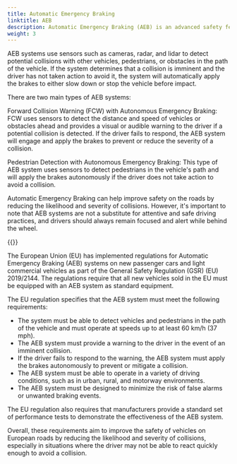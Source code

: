 ```yaml
---
title: Automatic Emergency Braking
linktitle: AEB
description: Automatic Emergency Braking (AEB) is an advanced safety feature found in many modern vehicles that can help prevent or mitigate collisions by applying the brakes autonomously if the driver fails to react to an impending collision.
weight: 3
---
```

<!-- markdownlint-disable MD033 -->

AEB systems use sensors such as cameras, radar, and lidar to detect potential collisions with other vehicles, pedestrians, or obstacles in the path of the vehicle. If the system determines that a collision is imminent and the driver has not taken action to avoid it, the system will automatically apply the brakes to either slow down or stop the vehicle before impact.

There are two main types of AEB systems:

Forward Collision Warning (FCW) with Autonomous Emergency Braking: FCW uses sensors to detect the distance and speed of vehicles or obstacles ahead and provides a visual or audible warning to the driver if a potential collision is detected. If the driver fails to respond, the AEB system will engage and apply the brakes to prevent or reduce the severity of a collision.

Pedestrian Detection with Autonomous Emergency Braking: This type of AEB system uses sensors to detect pedestrians in the vehicle's path and will apply the brakes autonomously if the driver does not take action to avoid a collision.

Automatic Emergency Braking can help improve safety on the roads by reducing the likelihood and severity of collisions. However, it's important to note that AEB systems are not a substitute for attentive and safe driving practices, and drivers should always remain focused and alert while behind the wheel.

{{<evkxdisplayaddarticle />}}

The European Union (EU) has implemented regulations for Automatic Emergency Braking (AEB) systems on new passenger cars and light commercial vehicles as part of the General Safety Regulation (GSR) (EU) 2019/2144. The regulations require that all new vehicles sold in the EU must be equipped with an AEB system as standard equipment.

The EU regulation specifies that the AEB system must meet the following requirements:

- The system must be able to detect vehicles and pedestrians in the path of the vehicle and must operate at speeds up to at least 60 km/h (37 mph).
- The AEB system must provide a warning to the driver in the event of an imminent collision.
- If the driver fails to respond to the warning, the AEB system must apply the brakes autonomously to prevent or mitigate a collision.
- The AEB system must be able to operate in a variety of driving conditions, such as in urban, rural, and motorway environments.
- The AEB system must be designed to minimize the risk of false alarms or unwanted braking events.

The EU regulation also requires that manufacturers provide a standard set of performance tests to demonstrate the effectiveness of the AEB system.

Overall, these requirements aim to improve the safety of vehicles on European roads by reducing the likelihood and severity of collisions, especially in situations where the driver may not be able to react quickly enough to avoid a collision.

